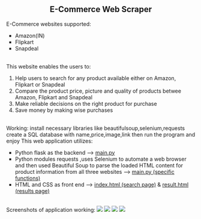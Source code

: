 # <h2 align='center'><strong>E-Commerce Web Scraper</strong></h2>

E-Commerce websites supported:

<ul type='square'>
  <li>Amazon(IN)</li>
  <li>Flipkart</li>
  <li>Snapdeal</li>
</ul>
<br>
This website enables the users to:
<ol type='1'>
  <li>Help users to search for any product available either on Amazon, Flipkart or Snapdeal</li>
  <li>Compare the product price, picture and quality of products betwee Amazon, Flipkart and Snapdeal</li>
  <li>Make reliable decisions on the right product for purchase</li>
  <li>Save money by making wise purchases</li>
</ol>
<br>
Working: 
install necessary libraries like beautifulsoup,selenium,requests
create a SQL database with name,price,image,link 
then run the program and enjoy
This web application utilizes:
<ul type='square'>
  <li>Python flask as the backend --> <a href='main.py'>main.py</a></li>
  <li>Python modules requests ,uses Selenium to automate a web browser and then used Beautiful Soup to parse the loaded HTML content for product information from all three websites --> <a href='main.py'>main.py (specific functions)</a></li>
  <li>HTML and CSS as front end --> <a href='Templates/index.html'>index.html (search page)</a> & <a href='Templates/result.html'>result.html (results page)</a></li>
</ul>
<br>
Screenshots of application working:
<img src='git_images/home.png'>
<img src='git_images/amazon.png'>
<img src='git_images/snapdeal.png'>
<img src='git_images/flipkart.png'>
